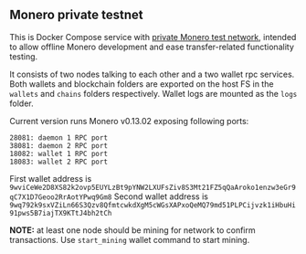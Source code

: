 ## Monero private testnet


This is Docker Compose service with [private Monero test network](https://moneroexamples.github.io/private-testnet/),
intended to allow offline Monero development and ease transfer-related functionality testing.

It consists of two nodes talking to each other and a two wallet rpc services.
Both wallets and blockchain folders are exported on the host FS in the `wallets` and `chains` folders respectively.
Wallet logs are mounted as the `logs` folder.

Current version runs Monero v0.13.02 exposing following ports:

```
28081: daemon 1 RPC port
38081: daemon 2 RPC port
18082: wallet 1 RPC port
18083: wallet 2 RPC port
```

First wallet address is `9wviCeWe2D8XS82k2ovp5EUYLzBt9pYNW2LXUFsZiv8S3Mt21FZ5qQaAroko1enzw3eGr9qC7X1D7Geoo2RrAotYPwq9Gm8`
Second wallet address is `9wq792k9sxVZiLn66S3Qzv8QfmtcwkdXgM5cWGsXAPxoQeMQ79md51PLPCijvzk1iHbuHi91pws5B7iajTX9KTtJ4bh2tCh`

**NOTE:** at least one node should be mining for network to confirm transactions. Use `start_mining` wallet command to start mining.
